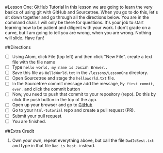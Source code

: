 #Lesson One: GitHub Tutorial
In this lesson we are going to learn the very basics of using git with GitHub and Sourcetree. When you go to do this, let's sit down together and go through all the directions below. You are in the command chair. I will only be there for questions. It's your job to start learning how to be patient and diligent with your work. I don't grade on a curve, but I am going to tell you are wrong, when you are wrong. Nothing will slide. Have fun!

##Directions
- [ ] Using Atom, click File (top left) and then click "New File". create a text file with the file name
- [ ] Type `hello world, my name is Josiah Brewer.`.
- [ ] Save this file as `HelloWorld.txt` in the `/lessons/LessonOne` directory.
- [ ] Open Sourcetree and stage the `helloworld.txt` file.
- [ ] In the Sourcetree commit message add the message, `My first commit, ever.` and click the commit button
- [ ] Now, you need to push that commit to your repository (repo). Do this by click the push button in the top of the app.
- [ ] Open up your browser and go to [GitHub](http://www.github.com)
- [ ] Go to your `html-tutorial` repo and create a pull request (PR).
- [ ] Submit your pull request.
- [ ] You are finished.

##Extra Credit
1. Own your own, repeat everything above, but call the file `DadIsBest.txt` and type in that file `Dad is best.` instead.
